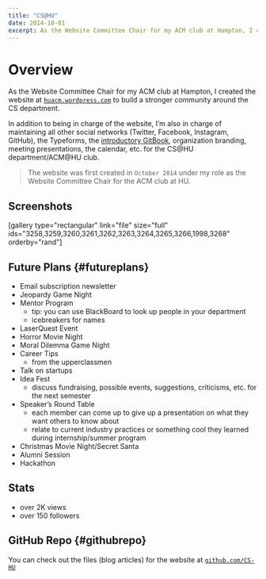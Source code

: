 ```yaml
---
title: "CS@HU"
date: 2014-10-01
excerpt: As the Website Committee Chair for my ACM club at Hampton, I created the website at huacm.wordpress.com to build a stronger community around the CS department.
---
```


Overview
========

As the Website Committee Chair for my ACM club at Hampton, I created the
website at [`huacm.wordpress.com`](https://huacm.wordpress.com "CS@HU")
to build a stronger community around the CS department.

In addition to being in charge of the website, I’m also in charge of
maintaining all other social networks (Twitter, Facebook, Instagram,
GitHub), the Typeforms, the [introductory
GitBook](https://bit.ly/hu-book "GitBook"), organization branding,
meeting presentations, the calendar, etc. for the CS@HU
department/ACM@HU club.

> The website was first created in `October 2014` under my role as the
> Website Committee Chair for the ACM club at HU.

Screenshots
-----------

\[gallery type="rectangular" link="file" size="full"
ids="3258,3259,3260,3261,3262,3263,3264,3265,3266,1998,3268"
orderby="rand"\]

Future Plans {#futureplans}
------------

-   Email subscription newsletter
-   Jeopardy Game Night
-   Mentor Program
    -   tip: you can use BlackBoard to look up people in your department
    -   icebreakers for names
-   LaserQuest Event
-   Horror Movie Night
-   Moral Dilemma Game Night
-   Career Tips
    -   from the upperclassmen
-   Talk on startups
-   Idea Fest
    -   discuss fundraising, possible events, suggestions, criticisms,
        etc. for the next semester
-   Speaker’s Round Table
    -   each member can come up to give up a presentation on what they
        want others to know about
    -   relate to current industry practices or something cool they
        learned during internship/summer program
-   Christmas Movie Night/Secret Santa
-   Alumni Session
-   Hackathon

Stats
-----

-   over 2K views
-   over 150 followers

GitHub Repo {#githubrepo}
-----------

You can check out the files (blog articles) for the website at
[`github.com/CS-HU`](https://github.com/CS-HU "CS@HU")

